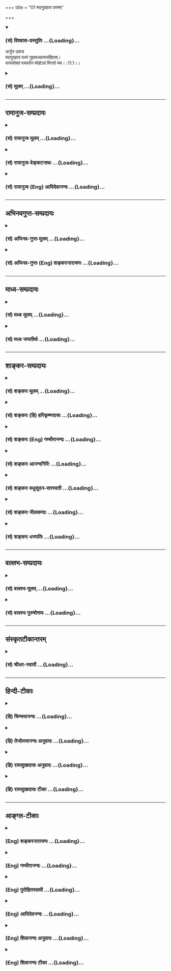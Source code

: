 +++
title = "01 मदनुग्रहाय परमम्"

+++
<div class="js_include" newlevelforh1="3" title="(सं) विश्वास-प्रस्तुतिः" unfilled url="/purANam_vaiShNavam/mahAbhAratam/06-bhIShma-parva/03-bhagavad-gItA-parva/saMskRtam/vishvAsa-prastutiH/11_vishva-rUpa-darshana/01_madanugrahAya_par.md">
<details open><summary><h3>(सं) विश्वास-प्रस्तुतिः ...{Loading}...</h3></summary>

अर्जुन उवाच  
मदनुग्रहाय परमं गुह्यमध्यात्मसंज्ञितम्।  
यत्त्वयोक्तं वचस्तेन मोहोऽयं विगतो मम।।11.1।।
</details>
</div>
<div class="js_include collapsed" newlevelforh1="3" title="(सं) मूलम्" unfilled url="/purANam_vaiShNavam/mahAbhAratam/06-bhIShma-parva/03-bhagavad-gItA-parva/saMskRtam/mUlam/11_vishva-rUpa-darshana/01_madanugrahAya_par.md">
<details><summary><h3>(सं) मूलम् ...{Loading}...</h3></summary>

अर्जुन उवाच  
मदनुग्रहाय परमं गुह्यमध्यात्मसंज्ञितम्।  
यत्त्वयोक्तं वचस्तेन मोहोऽयं विगतो मम।।11.1।।
</details>
</div>


_________________
## रामानुज-सम्प्रदायः
<div class="js_include collapsed" newlevelforh1="3" title="(सं) रामानुजः मूलम्" unfilled url="/purANam_vaiShNavam/mahAbhAratam/06-bhIShma-parva/03-bhagavad-gItA-parva/saMskRtam/rAmAnujaH/mUlam/11_vishva-rUpa-darshana/01_madanugrahAya_par.md">
<details><summary><h3>(सं) रामानुजः मूलम् ...{Loading}...</h3></summary>

।।11.1।। अर्जुन उवाच -- देहात्माभिमानरूपमोहेन मोहितस्य मम
अनुग्रहैकप्रयोजनाय **परमं गुह्यं** परमं रहस्यम् **अध्यात्मसंज्ञितम्**
आत्मनि वक्तव्यं वचःन त्वेवाहं जातु नासम् (गीता 2।12) इत्यादितस्माद्योगी
भवार्जुन (गीता 6।46) इत्येतदन्तं **यत् त्वया उक्तम्; तेन अयं मम**
आत्मविषयो **मोहः** सर्वो **विगतः** दूरतो निरस्तः।

</details>
</div>
<div class="js_include collapsed" newlevelforh1="3" title="(सं) रामानुजः वेङ्कटनाथः" unfilled url="/purANam_vaiShNavam/mahAbhAratam/06-bhIShma-parva/03-bhagavad-gItA-parva/saMskRtam/rAmAnujaH/venkaTanAthaH/11_vishva-rUpa-darshana/01_madanugrahAya_par.md">
<details><summary><h3>(सं) रामानुजः वेङ्कटनाथः ...{Loading}...</h3></summary>

  
  
।।11.1।। विश्वरूपाध्यायभवतारयितुं विभूत्यध्यायार्थं सङ्गृह्याह --
एवमिति। भक्तियोगनिष्पत्तये तद्विवृद्धये चेति प्रयोजनकथनेनानन्तरमर्जुनस्य
दिदृक्षा भक्तिविवृद्ध्यधीनेति सूचितम्। सकलेतरविलक्षणनेति
सकलेतरवैलक्षण्यरूपेणेत्यर्थः यद्वा सकलेतरस्वभावविलक्षणेनेत्यर्थः।
एतेनानवधिकातिशयत्वमुक्तं भवति। अनन्यसाधारणं स्वाभाविकमनवधिकातिशयम् इति
पूर्वोक्तस्यात्र प्रातिलोम्येन प्रत्यभिज्ञानात्सकलेतरविलक्षणेन
भगवदसाधारणेनेत्यनयोर्यथेष्टं हेतुसाध्यभावेन
अन्वयात्समाधिकराहित्यतात्पर्याच्च नानर्थक्यम्।
श्रुतार्थनिश्चयाधीनभक्तिविवृद्धिफलभूतदिदृक्षामूलमुत्तराध्यायोपोद्धातरूपमर्जुनवाक्यमवतारयति
-- तमेतमिति। तं सर्वातिशायिनम्; एतं उक्तप्रकारम्। भगवत्सकाशादित्यनेन
निश्चयहेतुभूतमाप्तत्वं सूचितम् नह्याचार्यान्तरसकाशादुपश्रवणे दिदृक्षायां
सत्यामपि दर्शनप्रार्थनं घटत इति च भावः। एवमेतत्
इत्यादिश्लोकार्थाभिप्रायेणाह -- एवमेवेति निश्चित्येति। ननुएवमेतद्यथात्थ
इति पूर्वोक्तमभ्युपगम्यद्रष्टुमिच्छामि ते रूपमैश्वरम् \[11।3\]
इत्यर्थान्तरस्य रूपविशेषस्य दिदृक्षावचनमिव भाति ततश्च कथं तथाभूतं
भगवन्तं साक्षात्कर्तुकाम इत्युच्यते तत्राह -- तथैवेति।
श्रुतप्रकारेणेत्यर्थः। तद्विवृणोति -- सर्वाश्चर्येति। अहं सर्वस्य प्रभवः
\[10।8\] इत्यादिनाविष्टभ्याहमिदं कृत्स्नमेकांशेन स्थितो जगत् \[10।42\]
इत्यन्तेन प्रतिपादितो ह्यर्थोऽत्र विग्रहविशेषानुबन्धेन प्रत्यक्षं
प्रत्यभिज्ञायत इति भावः। अत्र साक्षात्कारं प्रार्थयितुंमदनुग्रहाय
इत्यादिभिस्त्रिभिः श्लोकैः कृतज्ञतामास्तिक्यं भक्तिमत्त्वं च दर्शयति।  
  
तत्र प्रथमेन अध्यात्मशब्दादिस्वारस्यात्भवाप्ययौ इत्यादेः सप्तमाद्यर्थस्य
पृथग्वचनाच्चात्मतत्त्वतदवलोकनोपायश्रवणतत्फलानुवादः क्रियत
इत्यभिप्रायेणाह -- देहात्मेति। मोहो विगतः इत्यनन्तरमभिधानात् मच्छब्देन
मोहविशिष्टस्वरूपं
विवक्षितमित्यभिप्रायेणमोहितस्येत्यन्तमुक्तम्। मदनुग्रहाय इत्यनेन न
ह्यन्यत्तेनानवाप्तमवाप्तव्यमस्तीत्यभिप्रेतमित्याहमामनुग्रहैकप्रयोजनायेति।
युद्धप्रोत्साहनमात्रशङ्काप्यनेन निरस्ता। परमशब्दविशेषितगुह्यशब्देनमौनं
चैवास्मि गुह्यानाम् \[10।38\] इत्युक्तगुह्यत्वप्रतीतिव्युदासाय
रहस्यशब्देन व्याख्या। गुह्यतमभक्तियोगशेषत्वात्परमत्वविशेषणमित्यादृत्य
परमशब्दपाठेन सूचितम्। आत्मनि
प्रतिपादकत्वेनाधिवसनाद्वचसोऽध्यात्मत्वमित्यभिप्रेत्यआत्मनि
वक्तव्यमित्युक्तम्। उपोद्धातान्मध्यमषट्कप्रस्तावश्लोकार्थाच्चावच्छिद्य
जीवात्मप्रधानमंशमध्यात्मशब्दानूदितमाह -- न त्वेवाहमिति। अध्यात्मसंज्ञितम्
इत्येतदनुसारात्अयम् इत्यपरोक्षनिर्देशाभिप्रेतमुक्तंममात्मविषय इति। विगतः
इत्यनेन सोपसर्गेण सवासनं निश्शेषविनाशो विवक्षित इति
प्रदर्शनायसर्वशब्दः। दूरतो निरस्त इति संस्कारस्यापि तिरस्कारादपुनरङ्कुरं
विनष्ट इत्यर्थः।  
  

</details>
</div>
<div class="js_include collapsed" newlevelforh1="3" title="(सं) रामानुजः (Eng) आदिदेवानन्दः" unfilled url="/purANam_vaiShNavam/mahAbhAratam/06-bhIShma-parva/03-bhagavad-gItA-parva/saMskRtam/rAmAnujaH/english/AdidevAnandaH/11_vishva-rUpa-darshana/01_madanugrahAya_par.md">
<details><summary><h3>(सं) रामानुजः (Eng) आदिदेवानन्दः ...{Loading}...</h3></summary>

11.1 Arjuna said To show favour to me, who is deluded by the
misconception that the body is the self, these words of supreme mystery
concerned with the self, i.e., which is a proper description of the
self, have been spoken by You in words beginning from 'There was never a
time when I did not exist' (2.12) and ending with, 'Therefore, O Arjuna,
become a Yogin' (6.46). By that this delusion of mine about the self is
entirely removed.

</details>
</div>


_________________
## अभिनवगुप्त-सम्प्रदायः
<div class="js_include collapsed" newlevelforh1="3" title="(सं) अभिनव-गुप्तः मूलम्" unfilled url="/purANam_vaiShNavam/mahAbhAratam/06-bhIShma-parva/03-bhagavad-gItA-parva/saMskRtam/abhinava-guptaH/mUlam/11_vishva-rUpa-darshana/01_madanugrahAya_par.md">
<details><summary><h3>(सं) अभिनव-गुप्तः मूलम् ...{Loading}...</h3></summary>

  
  
।।11.1।। No commentary.  
  

</details>
</div>
<div class="js_include collapsed" newlevelforh1="3" title="(सं) अभिनव-गुप्तः (Eng) शङ्करनारायणः" unfilled url="/purANam_vaiShNavam/mahAbhAratam/06-bhIShma-parva/03-bhagavad-gItA-parva/saMskRtam/abhinava-guptaH/english/shankaranArAyaNaH/11_vishva-rUpa-darshana/01_madanugrahAya_par.md">
<details><summary><h3>(सं) अभिनव-गुप्तः (Eng) शङ्करनारायणः ...{Loading}...</h3></summary>

11.1 Now Arjuna seeks to perceive, with his own sense-organ (11.eye),
what has been taught in the last chapter. The subject matter, learnt
through the \[teacher's\] instructions, becomes ite clear if it is
grasped by the knowledge of perception. For that end only the following
conversation is made -

</details>
</div>


_________________
## माध्व-सम्प्रदायः
<div class="js_include collapsed" newlevelforh1="3" title="(सं) मध्वः मूलम्" unfilled url="/purANam_vaiShNavam/mahAbhAratam/06-bhIShma-parva/03-bhagavad-gItA-parva/saMskRtam/madhvaH/mUlam/11_vishva-rUpa-darshana/01_madanugrahAya_par.md">
<details><summary><h3>(सं) मध्वः मूलम् ...{Loading}...</h3></summary>

।।11.1।। म्। यथा श्रुते ध्यानं शक्यं तथा स्वरूपस्थितिरनेनाध्यायेनोच्यते।

</details>
</div>
<div class="js_include collapsed" newlevelforh1="3" title="(सं) मध्वः जयतीर्थः" unfilled url="/purANam_vaiShNavam/mahAbhAratam/06-bhIShma-parva/03-bhagavad-gItA-parva/saMskRtam/madhvaH/jayatIrthaH/11_vishva-rUpa-darshana/01_madanugrahAya_par.md">
<details><summary><h3>(सं) मध्वः जयतीर्थः ...{Loading}...</h3></summary>

।।11.1।। एतदध्यायप्रतिपाद्यमर्थमाह -- **यथे**ति। दशमान्ते
\[42\]विष्टभ्याहमिदं कृत्स्नमेकांशेन स्थितो जगत् इति व्याप्तोपासनं
सङ्क्षेपेणोक्तम्। न च सङ्क्षेपोक्तस्य ध्यानं शक्यम्; बुद्धावनारोहात्।
अतो यथाभूते व्याप्तरूपे विस्तरेण श्रुते ध्यानं शक्यं भवति;
तथाभूतस्वरूपस्थितिरर्जुनाय प्रदर्शितस्यानुवादेन
अनेनैकादशेनाध्यायेनोच्यते। स्वरूपग्रहणेन विश्वरूपस्य मायादिना तदैव
निर्माय विसृष्टत्वं निवारयति।

</details>
</div>


_________________
## शाङ्कर-सम्प्रदायः
<div class="js_include collapsed" newlevelforh1="3" title="(सं) शङ्करः मूलम्" unfilled url="/purANam_vaiShNavam/mahAbhAratam/06-bhIShma-parva/03-bhagavad-gItA-parva/saMskRtam/shankaraH/mUlam/11_vishva-rUpa-darshana/01_madanugrahAya_par.md">
<details><summary><h3>(सं) शङ्करः मूलम् ...{Loading}...</h3></summary>

।।11.1।। --,**मदनुग्रहाय** ममानुग्रहार्थं **परमं** निरतिशयं **गुह्यं**
गोप्यम् **अध्यात्मसंज्ञितम्** आत्मानात्मविवेकविषयं **यत् त्वया उक्तं
वचः** वाक्यं **तेन** ते वचसा **मोहः अयं विगतः मम;** अविवेकबुद्धिः अपगता
इत्यर्थः।। किञ्च --,

</details>
</div>
<div class="js_include collapsed" newlevelforh1="3" title="(सं) शङ्करः (हि) हरिकृष्णदासः" unfilled url="/purANam_vaiShNavam/mahAbhAratam/06-bhIShma-parva/03-bhagavad-gItA-parva/saMskRtam/shankaraH/hindI/harikRShNadAsaH/11_vishva-rUpa-darshana/01_madanugrahAya_par.md">
<details><summary><h3>(सं) शङ्करः (हि) हरिकृष्णदासः ...{Loading}...</h3></summary>

।।11.1।। ( पूर्वाध्यायमें जो ) भगवान्की विभूतियोंका वर्णन किया गया है
उसमें भगवान्से कहे हुए मैं इस सारे जगत्को एक अंशसे व्याप्त करके स्थित
हूँ इन वचनोंको सुनकर ईश्वरका जो जगदात्मक आदि स्वरूप है उसका प्रत्यक्ष
दर्शन करनेकी इच्छासे अर्जुन बोला --, मुझपर अनुग्रह करनेके लिये आपने जो
परम -- अत्यन्त श्रेष्ठ; गुह्य -- गोपनीय; अध्यात्य नामक अर्थात्
आत्माअनात्माके विवेचनविषयक वाक्य कहे हैं; उन आपके वचनोंसे मेरा यह मोह
नष्ट हो गया है अर्थात् मेरी अविवेकबुद्धि नष्ट हो गयी है।  
  
,

</details>
</div>
<div class="js_include collapsed" newlevelforh1="3" title="(सं) शङ्करः (Eng) गम्भीरानन्दः" unfilled url="/purANam_vaiShNavam/mahAbhAratam/06-bhIShma-parva/03-bhagavad-gItA-parva/saMskRtam/shankaraH/english/gambhIrAnandaH/11_vishva-rUpa-darshana/01_madanugrahAya_par.md">
<details><summary><h3>(सं) शङ्करः (Eng) गम्भीरानन्दः ...{Loading}...</h3></summary>

11.1 Ayam, this; mahah, delusion; mama, of mine; vigatah, has departed,
i.e., my non-discriminating idea has been removed; tena, as a result of
that; vacah, speech of Yours; which is paramam, most, supremely; guhyam,
secret; and adhyatma-sanjnitam, known as pertaining to the Self-dealing
with discrimination between the Self and the non-Self; and yat, which;
was uktam, uttered; tvaya, by You; madanugrahaya, for my benefit, out of
favour for me. Further,

</details>
</div>
<div class="js_include collapsed" newlevelforh1="3" title="(सं) शङ्करः आनन्दगिरिः" unfilled url="/purANam_vaiShNavam/mahAbhAratam/06-bhIShma-parva/03-bhagavad-gItA-parva/saMskRtam/shankaraH/AnandagiriH/11_vishva-rUpa-darshana/01_madanugrahAya_par.md">
<details><summary><h3>(सं) शङ्करः आनन्दगिरिः ...{Loading}...</h3></summary>

।।11.1।। तेन तेनात्मना भगवदनुसंधानार्थमुक्ता विभूतीरनुवदति -- **भगवत
इति।** परस्य सोपाधिकं निरुपाधिकं च चिद्रूपं ध्येयत्वेन ज्ञेयत्वेन
चोक्तमित्यर्थः। सोपाधिकमैश्वरं रूपमशेषजगदात्मकं
विश्वरूपाख्यमधिकृत्याध्यायन्तरमवतारयन्ननन्तरप्रश्नोपयोगित्वेन वृत्तं
कीर्तयति -- **तत्र चेति।** यदेतदशेषप्रपञ्चात्मकमखिलस्यैतस्य जगतः कारणं
सर्वज्ञं सर्वैश्वर्यवद्रूपमुक्तं तदिदं श्रुत्वा तस्य साक्षात्कारं
यियाचिषुरादौ पृष्टवानित्याह -- **श्रुत्वेति।** मयि करुणां
निमित्तीकृत्योपकारोऽनुग्रहस्तदर्थमिति वचसो विशेषणम्। निरतिशयत्वं
परमपुरुषार्थसाधनत्वम्। अशोच्यानित्यादित्वंपदार्थप्रधानं वाक्यम्।
मोहस्यायमित्यात्मसाक्षिकत्वं दर्शयति। अविवेकबुद्धिरज्ञानविपर्यासात्मिका।

</details>
</div>
<div class="js_include collapsed" newlevelforh1="3" title="(सं) शङ्करः मधुसूदन-सरस्वती" unfilled url="/purANam_vaiShNavam/mahAbhAratam/06-bhIShma-parva/03-bhagavad-gItA-parva/saMskRtam/shankaraH/madhusUdana-sarasvatI/11_vishva-rUpa-darshana/01_madanugrahAya_par.md">
<details><summary><h3>(सं) शङ्करः मधुसूदन-सरस्वती ...{Loading}...</h3></summary>

।।11.1।।  
  
न नेत्राकृतिर्यत्र यस्या न चान्तो न चादिश्च तैरन्यता नो विभूतेः।  
  
ममाभेदता येन दत्ताऽव्यवाया गुरुं काशिराजं भजेऽजं स्वराजम्।। पूर्वाध्याये
नानाविभूतीरुक्त्वाविष्टभ्याहमिदं कृत्स्नमेकांशेन स्थितो जगत् इति
विश्वात्मकं पारमेश्वरं रूपं भगवतान्तेऽभिहितं श्रुत्वा
परमोत्कण्ठितस्तत्साक्षात्कर्तुमिच्छन्पूर्वोक्तमभिनन्दन्नर्जुन उवाच --
मदनुग्रहायेति। ममानुग्रहाय शोकनिवृत्त्युपकाराय परमं
निरतिशयपुरुषार्थपर्यवसायि गुह्यं गोप्यं यस्मैकस्मैचिद्वक्तुमनर्हमपि
अध्यात्मसंज्ञितं अध्यात्ममिति
शब्दितमात्मानात्मविवेकविषयमशोच्यानन्वशोचस्त्वमित्यादिषष्ठाध्यायपर्यन्तं
त्वंपदार्थप्रधानं यत्त्वया परमकारुणिकेन सर्वज्ञेनोक्तं वचो वाक्यं तेन
वाक्येनाहमेषां हन्ता मयैते हन्यन्त इत्यादिविविधविपर्यासलक्षणो
मोहोऽयमनुभवसाक्षिको विगतो विनष्टो मम। तत्रासकृदात्मनः
सर्वविक्रियाशून्यत्वोक्तेः।

</details>
</div>
<div class="js_include collapsed" newlevelforh1="3" title="(सं) शङ्करः नीलकण्ठः" unfilled url="/purANam_vaiShNavam/mahAbhAratam/06-bhIShma-parva/03-bhagavad-gItA-parva/saMskRtam/shankaraH/nIlakaNThaH/11_vishva-rUpa-darshana/01_madanugrahAya_par.md">
<details><summary><h3>(सं) शङ्करः नीलकण्ठः ...{Loading}...</h3></summary>

।।11.1।। पूर्वस्मिन्नध्याये योगो विभूतिश्च व्याख्येयत्वेन प्रतिज्ञातौएतां
विभूतिं योगं च मम यो वेत्ति इति। आत्मनो योगं विभूतिं च जनार्दन। भूयः कथय
इतीतरेण च श्रोतव्यत्वेन प्रार्थितौ। तत्रअहमात्मा गुडाकेश
सर्वभूताशयस्थितः इति संक्षेपेण योगो भगवता सर्वभूताधारत्वलक्षण उक्तः
प्राग्विभूतिकथनात्। तदन्ते चविष्टभ्याहमिदं कृत्स्नमेकांशेन स्थितो जगत्
इति कुसूलेन धान्यमिव मयेदं जगद्विष्टब्धमित्युक्त्या स एव स्मारितस्तदेव
भगवतः सर्वभूताधारत्वं साक्षात्कर्तुकामोऽर्जुन उवाच -- **मदनुग्रहायेति।**
मयि अनुग्रहोऽनुकम्पा तदर्थं मदनुग्रहाय। परमं सद्यः
शोकमोहनिवर्तकत्वेनोत्कृष्टं गुह्यं गोप्यं
अध्यात्मसंज्ञितमात्मानात्मविवेकार्थं शास्त्रमध्यात्मं तत्संज्ञितं
यत्त्वया वचःअशोच्यानन्वशोचः इत्यादिना षष्ठाध्यायपर्यन्तं
त्वंपदार्थशुद्धिप्रधानंनायं हन्ति न हन्यते
इत्यात्मनोऽकर्तृत्वाभोक्तृत्वप्रतिपादकं तेन मम मोहोऽविवेकोऽयं विशेषेण
गतो नष्टः। अत्र प्रथमे पादेऽक्षराधिक्यमार्षम्।

</details>
</div>
<div class="js_include collapsed" newlevelforh1="3" title="(सं) शङ्करः धनपतिः" unfilled url="/purANam_vaiShNavam/mahAbhAratam/06-bhIShma-parva/03-bhagavad-gItA-parva/saMskRtam/shankaraH/dhanapatiH/11_vishva-rUpa-darshana/01_madanugrahAya_par.md">
<details><summary><h3>(सं) शङ्करः धनपतिः ...{Loading}...</h3></summary>

।।11.1।। एवं विभूतीर्निरतिशयैश्वर्य च श्रुत्वा साक्षात्कर्तुमिच्छन्नर्जुन
उवाच मदनुग्रहार्थ परममुत्कृष्टं परमपुरुषार्थसाधनत्वात्
गोप्यमध्यात्मसंक्षितं वजस्त्वंपदार्थप्रधानमशोच्यानित्यादि यत्त्वयोक्तं
तेन ममायं मोहोऽहंममेतिप्रत्ययजनकः कर्तृत्वादिहहितात्मस्वरुपावरको विगतो
विशेषेण निवृत्तः।

</details>
</div>


_________________
## वल्लभ-सम्प्रदायः
<div class="js_include collapsed" newlevelforh1="3" title="(सं) वल्लभः मूलम्" unfilled url="/purANam_vaiShNavam/mahAbhAratam/06-bhIShma-parva/03-bhagavad-gItA-parva/saMskRtam/vallabhaH/mUlam/11_vishva-rUpa-darshana/01_madanugrahAya_par.md">
<details><summary><h3>(सं) वल्लभः मूलम् ...{Loading}...</h3></summary>

।।11.1।। अथातोऽष्टभिरध्यायैर्गुणैराश्रयधर्मतः। पुष्ट्यात्मना भगवता मोचितः
स इतीर्यते।।1।।  
  
स्वनिगमवचसा महिमज्ञाने भक्त्या स्वधर्ममर्यादा।
कुण्डलावृतमुखभगवत्समाश्रयेणैव धर्मतः पुष्टिः।।2।।  
  
मर्यादावचने पुष्टिः स्वकार्यार्थप्रदर्शने। इति मर्यादया मिश्रं
पुष्टिरूपं प्रदर्श्यते।।3।। पूर्वाध्यायान्ते परमासाधारणयोगः
विभूतेरक्षरैश्वर्यस्य स्वस्य विष्टभ्याहमिति श्लोके
योगाख्यमैश्वर्यमुदीरितं तद्विशिष्टरूपं दिदृक्षुः
पूर्वोक्तमभिनन्दयन्नर्जुन उवाच मदनुग्रहायेति चतुर्भिः।
गुह्यमध्यात्मसंज्ञितंअहं सर्वस्य प्रभवः \[10।8\] इति स्वमाहात्म्यनिरूपकं
मर्यादारूपं यत्त्वयोक्तं वचस्तेन मम गतो मोहः ऐश्वर्याज्ञानरूपः।
माहात्म्यनिरूपकं वाक्यमेव ते श्रुतं; न तु तथा स्वरूपं दृष्टं तवेति भावः।

</details>
</div>
<div class="js_include collapsed" newlevelforh1="3" title="(सं) वल्लभः पुरुषोत्तमः" unfilled url="/purANam_vaiShNavam/mahAbhAratam/06-bhIShma-parva/03-bhagavad-gItA-parva/saMskRtam/vallabhaH/puruShottamaH/11_vishva-rUpa-darshana/01_madanugrahAya_par.md">
<details><summary><h3>(सं) वल्लभः पुरुषोत्तमः ...{Loading}...</h3></summary>

  
  
।।11.1।। कृष्णात्मत्वं हि जगतो विभूतिकथनान्नरः। अवगत्य च तद्रूपं द्रष्टुं
हरिमथाऽब्रवीत्।।1।।  
  
पूर्वाध्यायान्तेविष्टम्याहं \[10।42\] इत्यनेन स्वक्रीडात्मकत्वेन
विश्वस्य स्वात्मकत्वं प्रतिपादितम्; तद्रूपदर्शनेच्छुरर्जुनो भगवन्तं
विज्ञापयति -- मदनुग्रहायेति चतुर्भिः। मदनुग्रहाय मम स्वीयत्वेन ग्रहणाय
परमं परः पुरुषोत्तमो मीयते अनुमीयते यस्मात्तादृशम्। अतएव गुह्यं
सर्वेषामनाख्येयम्। अध्यात्मसंज्ञितं आत्मानात्मविवेकविषयत्वेन
सर्वात्मरूपं यत् त्वया वचोविष्टभ्याहं इत्युक्तं; तेन ममाऽयं रूपे मोहो
विशेषेण गतो नष्ट इत्यर्थः।  
  

</details>
</div>


_________________
## संस्कृतटीकान्तरम्
<div class="js_include collapsed" newlevelforh1="3" title="(सं) श्रीधर-स्वामी" unfilled url="/purANam_vaiShNavam/mahAbhAratam/06-bhIShma-parva/03-bhagavad-gItA-parva/saMskRtam/shrIdhara-svAmI/11_vishva-rUpa-darshana/01_madanugrahAya_par.md">
<details><summary><h3>(सं) श्रीधर-स्वामी ...{Loading}...</h3></summary>

।।11.1।। विभूतिवैभवं प्रोच्य कृपया परया हरिः। दिदृक्षोरर्जुनस्याथ
विश्वरूपमदर्शयत्।।1।।  
  
पूर्वाध्यायान्तेविष्टभ्याहमिदं कृत्स्नमेकांशेन स्थितो जगत् इति
विश्वात्मकं पारमेश्वरं रूपमुपक्षिप्तं तद्दिदृक्षुः
पूर्वोक्तमभिनन्दन्नर्जुन उवाच **-- मदनुग्रहायेति चतुर्भिः।** ममानुग्रहाय
शोकनिवृत्तये परमं परमार्थनिष्ठं गुह्यं
गोप्यमप्यध्यात्ममितिसंज्ञितमात्मानात्मविवेकविषयं यत्त्वयोक्तं
वचःअशोच्यानन्वशोचस्त्वम् इत्यादि षष्ठाध्यायपर्यन्तं यद्वाक्यं तेन ममायं
मोहोऽहं हन्ता एते हन्यन्त इत्यादिलक्षणो भ्रमो विगतो विनष्टः; आत्मनः
कर्तृत्वाद्यभावोक्तेः।

</details>
</div>


_________________
## हिन्दी-टीकाः
<div class="js_include collapsed" newlevelforh1="3" title="(हि) चिन्मयानन्दः" unfilled url="/purANam_vaiShNavam/mahAbhAratam/06-bhIShma-parva/03-bhagavad-gItA-parva/hindI/chinmayAnandaH/11_vishva-rUpa-darshana/01_madanugrahAya_par.md">
<details><summary><h3>(हि) चिन्मयानन्दः ...{Loading}...</h3></summary>

।।11.1।। पूर्व अध्याय में वर्णित भगवान् की विभूतियों को जानते से हुए
अपने परम सन्तोष को; अर्जुन इस प्रारम्भिक श्लोक में व्यक्त करता है। अपने
शिष्य पर केवल अनुग्रह करने और उसे मोहदशा से बाहर निकालने के लिए भगवान्
ने जो इतना अधिक परिश्रम किया; अर्जुन उसकी भी प्रशंसा करता है। अनेकता में
एकता का दर्शन करने का अर्थ संसार के दुख से सुरक्षित रहने के लिए रोग
निरोधक टीका लगवाना है। अर्जुन की इस स्वीकारोक्ति से कि; मेरा मोह दूर हो
गया है; व्यासजी; एक उत्तम विद्यार्थी पर पड़ने वाले पूर्व अध्याय के
प्रभाव को बड़ी सुन्दरता से हमारे ध्यान में लाते हैं। मोह निवृत्ति; सत्य
के ज्ञान का एक पक्ष है; न कि वह अपने आप में ज्ञान की प्राप्ति। अर्जुन
अज्ञान के कारण नामरूपमय इस सृष्टि में अपना अलग और स्वतन्त्र अस्तित्व
अनुभव कर रहा था। वह अब इस भेद के मोह से मुक्त हो चुका था। उसे वह दृष्टि
मिल गयी; जिसके द्वारा वह इस भेदात्मक दृश्य जगत् में ही व्याप्त एक सत्ता
को देख पाने में समर्थ हो जाता है। परन्तु फिर भी उसने अनेकता में एकता का
प्रात्यक्षिक दर्शन नहीं किया था। यद्यपि सिद्धान्तत उसे इस एकत्व का ज्ञान
स्वीकार्य था। राजपुत्र अर्जुन यह भलीभांति जानता है कि श्रीकृष्ण ने
विभूतियोग का इतना विस्तृत वर्णन केवल उसके ऊपर अनुग्रह करने के लिए ही
किया था। यह हमें इस बात का स्मरण कराता है कि किस प्रकार भगवान् अपने
भक्तों के हृदय में स्थित उनके अज्ञानजनित अंधकार को नष्ट कर देते हैं। ये
अध्यात्मविषयक वचन क्या थे अर्जुन कहता है

</details>
</div>
<div class="js_include collapsed" newlevelforh1="3" title="(हि) तेजोमयानन्दः अनुवादः" unfilled url="/purANam_vaiShNavam/mahAbhAratam/06-bhIShma-parva/03-bhagavad-gItA-parva/hindI/tejomayAnandaH/anuvAdaH/11_vishva-rUpa-darshana/01_madanugrahAya_par.md">
<details><summary><h3>(हि) तेजोमयानन्दः अनुवादः ...{Loading}...</h3></summary>

।।11.1।। अर्जुन ने कहा -- मुझ पर अनुग्रह करने के लिए जो परम गोपनीय,
अध्यात्मविषयक वचन (उपदेश) आपके द्वारा कहा गया, उससे मेरा मोह दूर हो गया
है।।

</details>
</div>
<div class="js_include collapsed" newlevelforh1="3" title="(हि) रामसुखदासः अनुवादः" unfilled url="/purANam_vaiShNavam/mahAbhAratam/06-bhIShma-parva/03-bhagavad-gItA-parva/hindI/rAmasukhadAsaH/anuvAdaH/11_vishva-rUpa-darshana/01_madanugrahAya_par.md">
<details><summary><h3>(हि) रामसुखदासः अनुवादः ...{Loading}...</h3></summary>

।।11.1।।****अर्जुन बोले -- केवल मेरेपर कृपा करनेके लिये ही आपने जो परम
गोपनीय अध्यात्मतत्तव जाननेका वचन कहा, उससे मेरा यह मोह नष्ट हो गया है।

</details>
</div>
<div class="js_include collapsed" newlevelforh1="3" title="(हि) रामसुखदासः टीका" unfilled url="/purANam_vaiShNavam/mahAbhAratam/06-bhIShma-parva/03-bhagavad-gItA-parva/hindI/rAmasukhadAsaH/TIkA/11_vishva-rUpa-darshana/01_madanugrahAya_par.md">
<details><summary><h3>(हि) रामसुखदासः टीका ...{Loading}...</h3></summary>

।।11.1।।***व्याख्या--*'मदनुग्रहाय'--**मेरा भजन करनेवालोंपर कृपा करके
मैं स्वयं उनके अज्ञानजन्य अन्धकारका नाश कर देता हूँ (गीता 10। 11) -- यह
बात भगवान्ने केवल कृपा-परवश होकर कही। इस बातका अर्जुनपर बड़ा प्रभाव
प़ड़ा, जिससे अर्जुन भगवान्की स्तुति करने लगे (10। 12 -- 15)। ऐसी स्तुति
उन्होंने पहले गीतामें कहीं नहीं की। उसीका लक्ष्य करके अर्जुन यहाँ कहते
हैं कि केवल मेरेपर कृपा करनेके लिये ही आपने ऐसी बात कही है **(टिप्पणी प₀
573.2)**।

</details>
</div>


_________________
## आङ्ग्ल-टीकाः
<div class="js_include collapsed" newlevelforh1="3" title="(Eng) शङ्करनारायणः" unfilled url="/purANam_vaiShNavam/mahAbhAratam/06-bhIShma-parva/03-bhagavad-gItA-parva/english/shankaranArAyaNaH/11_vishva-rUpa-darshana/01_madanugrahAya_par.md">
<details><summary><h3>(Eng) शङ्करनारायणः ...{Loading}...</h3></summary>

11.1. Arjuna said My delusion has completely gone thanks to the great
and mysterious discourse which is termed as a science governing the Soul
and which You have delivered by way of favouring me.

</details>
</div>
<div class="js_include collapsed" newlevelforh1="3" title="(Eng) गम्भीरानन्दः" unfilled url="/purANam_vaiShNavam/mahAbhAratam/06-bhIShma-parva/03-bhagavad-gItA-parva/english/gambhIrAnandaH/11_vishva-rUpa-darshana/01_madanugrahAya_par.md">
<details><summary><h3>(Eng) गम्भीरानन्दः ...{Loading}...</h3></summary>

11.1 Arjuna said This delusion of mine has departed as a result of that
speech which is most secret and known as pertaining to the Self, and
which was uttered by You for my benefit.

</details>
</div>
<div class="js_include collapsed" newlevelforh1="3" title="(Eng) पुरोहितस्वामी" unfilled url="/purANam_vaiShNavam/mahAbhAratam/06-bhIShma-parva/03-bhagavad-gItA-parva/english/purohitasvAmI/11_vishva-rUpa-darshana/01_madanugrahAya_par.md">
<details><summary><h3>(Eng) पुरोहितस्वामी ...{Loading}...</h3></summary>

11.1 "Arjuna said: My Lord! Thy words concerning the Supreme Secret of
Self, given for my blessing, have dispelled the illusions which
surrounded me.

</details>
</div>
<div class="js_include collapsed" newlevelforh1="3" title="(Eng) आदिदेवनन्दः" unfilled url="/purANam_vaiShNavam/mahAbhAratam/06-bhIShma-parva/03-bhagavad-gItA-parva/english/AdidevanandaH/11_vishva-rUpa-darshana/01_madanugrahAya_par.md">
<details><summary><h3>(Eng) आदिदेवनन्दः ...{Loading}...</h3></summary>

11.1 Arjuna said To show favour to Me, You have told me that most
profound mystery concerning the self; by that, this delusion of mine is
dispelled.

</details>
</div>
<div class="js_include collapsed" newlevelforh1="3" title="(Eng) शिवानन्दः अनुवादः" unfilled url="/purANam_vaiShNavam/mahAbhAratam/06-bhIShma-parva/03-bhagavad-gItA-parva/english/shivAnandaH/anuvAdaH/11_vishva-rUpa-darshana/01_madanugrahAya_par.md">
<details><summary><h3>(Eng) शिवानन्दः अनुवादः ...{Loading}...</h3></summary>

11.1 Arjuna said By this word (explanation) of the highest secret
concerning the Self which Thou hast spoken, for the sake of blessing me,
my delusion is gone.

</details>
</div>
<div class="js_include collapsed" newlevelforh1="3" title="(Eng) शिवानन्दः टीका" unfilled url="/purANam_vaiShNavam/mahAbhAratam/06-bhIShma-parva/03-bhagavad-gItA-parva/english/shivAnandaH/TIkA/11_vishva-rUpa-darshana/01_madanugrahAya_par.md">
<details><summary><h3>(Eng) शिवानन्दः टीका ...{Loading}...</h3></summary>

  
  
11.1 मदनुग्रहाय for the sake of blessing me; परमम् the highest; गुह्यम्
the secret; अध्यात्मसंज्ञितम् called Adhyatma; यत् which; त्वया by Thee;
उक्तम् spoken; वचः word; तेन by that; मोहः delusion; अयम् this; विगतः
gone; मम my.Commentary After hearing the glories of the Lord; Arjuna has
an intense longing to have the wonderful vision of the Cosmic Form with
his own eyes. His bewilderment and delusion have now vanished.Adhyatma
That which treats of the discrimination between the Self and the notSelf
metaphysics.I was worried about the sin involved in killing my relations
and preceptors. I had the ideas; I am the agent in killing them they are
to be killed by me.This delusion has vanished now after receiving Thy
most profound and valuable instructions. Thou hast dispelled this
delusion of ignorance from me.The vision of the Cosmic Form is not the
ultimate goal. If that were so; the Gita would have ended with this
chapter. The vision of the Cosmic Form is also one more in a series of
graded experiences. It is a terrible experience too. That is the reason
why Arjuna said to the Lord; stammering with fear What an awful form
Thou hast I have seen that which none hath seen before. My heart is
glad; yet faileth me on account of fear. Show me; O God; Thine other
form again. O God of gods; support of all the worlds; let me see Thy
form with the diadem; and with the mace and discus in Thy hands. Again I
wish to see Thee as before assume Thy fourarmed form; O Lord of thousand
arms and of forms innumerable.Arjuna heard the Lords statement; viz.;
Having pervaded this whole universe with one fragment of Myself; I
remain. This induced him to have the vision of the Lords Cosmic Form. He
says; O Lord of compassion; Thou hast taught me the spiritual wisdom
which can hardly be found in the Vedas. Thou hast saved me. My delusion
has disappeared. Thou hast disclosed to me the nature of the Supreme
Self; the secrets of Nature and Thy divine glories. My greatest ambition
at the present moment is that I should behold with my own eyes Thy
entire Cosmic Form.

</details>
</div>
